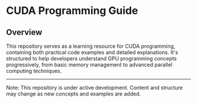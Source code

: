# CUDA Programming Guide


## Overview
This repository serves as a learning resource for CUDA programming, containing both practical code examples and detailed explanations. It's structured to help developers understand GPU programming concepts progressively, from basic memory management to advanced parallel computing techniques.




---
Note: This repository is under active development. Content and structure may change as new concepts and examples are added.